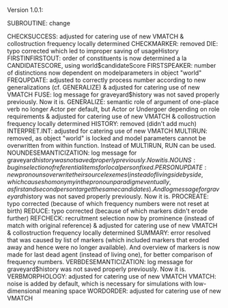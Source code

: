 Version 1.0.1:

SUBROUTINE: change

CHECKSUCCESS: adjusted for catering use of new VMATCH & collostruction frequency locally determined
CHECKMARKER: removed
DIE: typo corrected which led to improper saving of usageHistory
FIRSTINFIRSTOUT: order of constituents is now determined a la CANDIDATESCORE, using world$candidateScore
FIRSTSPEAKER: number of distinctions now dependent on modelparameters in object "world" 
FREQUPDATE: adjusted to correctly process number according to new generalizations (cf. GENERALIZE) & adjusted for catering use of new VMATCH 
FUSE: log message for graveyard$history was not saved properly previously. Now it is.
GENERALIZE: semantic role of argument of one-place verb no longer Actor per default, but Actor or Undergoer depending on role requirements & adjusted for catering use of new VMATCH & collostruction frequency locally determined
HISTORY: removed (didn't add much)
INTERPRET.INT: adjusted for catering use of new VMATCH
MULTIRUN: removed, as object "world" is locked and model parameters cannot be overwritten from within function. Instead of MULTIRUN, RUN can be used.
NOUNDESEMANTICIZATION: log message for graveyard$history was not saved properly previously. Now it is.
NOUNS: bug in selection of referential items for local person fixed.
PERSONUPDATE: new pronouns overwrite their source lexemes (instead of living side by side, which causes homonymy in the pronoun paradigm eventually, as first and second person target the same candidates). And log message for graveyard$history was not saved properly previously. Now it is.
PROCREATE: typo corrected (because of which frequency numbers were not reset at birth)
REDUCE: typo corrected (because of which markers didn't erode further)
REFCHECK: recruitment selection now by prominence (instead of match with original reference) & adjusted for catering use of new VMATCH & collostruction frequency locally determined
SUMMARY: error resolved that was caused by list of markers (which included markers that eroded away and hence were no longer available). And overview of markers is now made for last dead agent (instead of living one), for better comparison of frequency numbers.
VERBDESEMANTICIZATION: log message for graveyard$history was not saved properly previously. Now it is.
VERBMORPHOLOGY: adjusted for catering use of new VMATCH
VMATCH: noise is added by default, which is necessary for simulations with low-dimensional meaning space
WORDORDER: adjusted for catering use of new VMATCH

